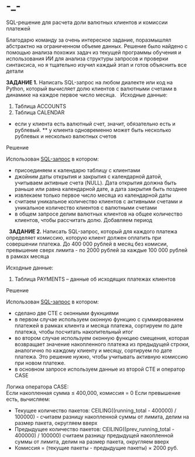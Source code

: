 # -_-
SQL-решение для расчета доли валютных клиентов и комиссии платежей

Благодарю команду за очень интересное задание, поразмышлял абстрактно на ограниченном объеме данных.
Решение было найдено с помощью анализа похожих задач из текущей программы обучения и использования ИИ для анализа структуры запросов и проверки синтаксиса, но я тщательно изучил каждый этап и готов объяснить все детали

**ЗАДАНИЕ 1.**
Написать SQL-запрос на любом диалекте или код на Python, который вычисляет долю клиентов с валютными счетами в динамике на каждое первое число месяца.  
Исходные данные:
1. Таблица ACCOUNTS
2. Таблица CALENDAR
* если у клиента есть валютный счет, значит, обязательно есть и рублевый.
** у клиента одновременно может быть несколько рублевых и несколько валютных счетов

Решение

Использован [SQL-запрос](https://github.com/slava-ignatev/---/blob/99bd4b8aa42bb8077bdd072c34f36c2116dc9b0b/%D0%9F%D0%B5%D1%80%D0%B2%D0%BE%D0%B5%20%D0%B7%D0%B0%D0%B4%D0%B0%D0%BD%D0%B8%D0%B5.sql) в котором:
- присоединяем к календарю таблицу с клиентами
- джойним даты открытия и закрытия с календарной датой, учитываем активные счета (NULL). Дата открытия должна быть раньше или равна календарной дате, а дата закрытия быть позднее
- извлекаем только первое число месяца из календарной даты
- считаем уникальное количество клиентов с активными счетами и уникальное количество клиентов с валютными счетами
- в общем запросе делим валютных клиентов на общее количество клиентов, чтобы рассчитать долю. Добавляем период

 
**ЗАДАНИЕ 2.**
Написать SQL-запрос, который для каждого платежа определяет комиссию, которую клиент должен оплатить при совершении платежа. До 400 000 рублей в месяц без комисии, превышение сверх лимита - по 2000 рублей за каждые 100 000 рублей в рамках месяца
 
Исходные данные:
1. Таблица PAYMENTS – данные об исходящих платежах клиентов

Решение

Использован [SQL-запрос](https://github.com/slava-ignatev/---/blob/b98fcd89b12678a7b9b2eb7129886111e22ae109/%D0%92%D1%82%D0%BE%D1%80%D0%BE%D0%B5%20%D0%B7%D0%B0%D0%B4%D0%B0%D0%BD%D0%B8%D0%B5.sql) в котором:
- сделано две CTE c оконными фукнциями
- в первом случае используем оконную функцию с суммированием платежей в рамках клиента и месяца платежа, сортируем по дате платежа, чтобы посчитать накопительный итог
- во втором случае используем оконную функцию смещения, которая возвращает значение накопленного платежа из предыдущей строки, аналогично по каждому клиенту и месяцу, сортируем по дате платежа. Это решение нужно, чтобы учитывать активную комиссию при новом платеже.
- в основном запросе используем данные из второй CTE и оператор CASE

Логика оператора CASE:  
Если накопленная сумма ≤ 400,000, комиссия = 0
Если превышение есть, вычисляем:
   - Текущее количество пакетов: CEILING((running_total - 400000) / 100000) - считаем разницу накопленной суммы от лимита, делим на размер пакета, округляем вверх
   - Предыдущее количество пакетов: CEILING((prev_running_total - 400000) / 100000) считаем разницу предыдущей накопленной суммы от лимита, делим на размер пакета, округляем вверх
   - Комиссия = (текущие пакеты - предыдущие пакеты) × 2000 руб. 
